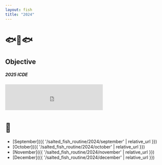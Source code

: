 ```yaml
---
layout: fish
title: "2024"
---
```



# 🐟🐠🐟

## Objective


##### 2025 ICDE

<iframe src="https://free.timeanddate.com/countdown/i750r7bm/n594/cf12/cm0/cu4/ct0/cs0/ca0/co0/cr0/ss0/cac909/cpc909/pcfff/tcfff/fs200/szw448/szh189/iso2024-11-26T00:00:00/bo2" allowTransparency="true" frameborder="0" width="312" height="83"></iframe>


# 🎏
- [September]({{ '/salted_fish_routine/2024/september' | relative_url }})
- [October]({{ '/salted_fish_routine/2024/october' | relative_url }})
- [November]({{ '/salted_fish_routine/2024/november' | relative_url }})
- [December]({{ '/salted_fish_routine/2024/december' | relative_url }})
